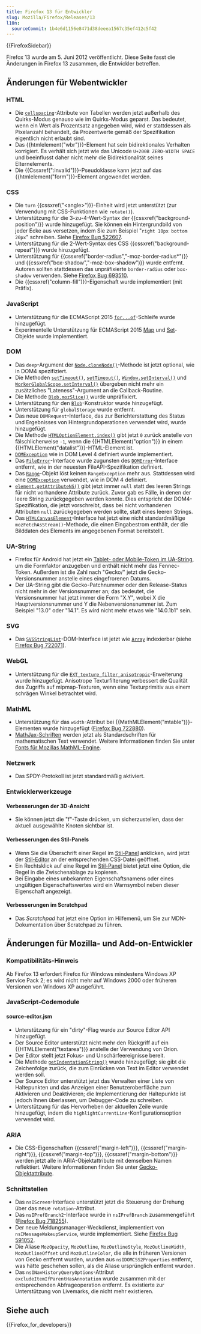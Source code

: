 ```yaml
---
title: Firefox 13 für Entwickler
slug: Mozilla/Firefox/Releases/13
l10n:
  sourceCommit: 1b4e6d1156e8471d38deeea1567c35ef412c5f42
---
```


{{FirefoxSidebar}}

Firefox 13 wurde am 5. Juni 2012 veröffentlicht. Diese Seite fasst die Änderungen in Firefox 13 zusammen, die Entwickler betreffen.

## Änderungen für Webentwickler

### HTML

- Die [`cellspacing`](/de/docs/Web/HTML/Element/table#cellspacing)-Attribute von Tabellen werden jetzt außerhalb des Quirks-Modus genauso wie im Quirks-Modus geparst. Das bedeutet, wenn ein Wert als Prozentsatz angegeben wird, wird er stattdessen als Pixelanzahl behandelt, da Prozentwerte gemäß der Spezifikation eigentlich nicht erlaubt sind.
- Das {{htmlelement("wbr")}}-Element hat sein bidirektionales Verhalten korrigiert. Es verhält sich jetzt wie das Unicode `U+200B ZERO-WIDTH SPACE` und beeinflusst daher nicht mehr die Bidirektionalität seines Elternelements.
- Die {{Cssxref(":invalid")}}-Pseudoklasse kann jetzt auf das {{htmlelement("form")}}-Element angewendet werden.

### CSS

- Die `turn` {{cssxref("&lt;angle&gt;")}}-Einheit wird jetzt unterstützt (zur Verwendung mit CSS-Funktionen wie `rotate()`).
- Unterstützung für die 3-zu-4-Wert-Syntax der {{cssxref("background-position")}} wurde hinzugefügt. Sie können ein Hintergrundbild von jeder Ecke aus versetzen, indem Sie zum Beispiel "`right 10px bottom 20px`" schreiben. Siehe [Firefox Bug 522607](https://bugzil.la/522607).
- Unterstützung für die 2-Wert-Syntax des CSS {{cssxref("background-repeat")}} wurde hinzugefügt.
- Unterstützung für {{cssxref("border-radius","-moz-border-radius*")}} und {{cssxref("box-shadow","-moz-box-shadow")}} wurde entfernt. Autoren sollten stattdessen das unpräfixierte `border-radius` oder `box-shadow` verwenden. Siehe [Firefox Bug 693510](https://bugzil.la/693510).
- Die {{cssxref("column-fill")}}-Eigenschaft wurde implementiert (mit Präfix).

### JavaScript

- Unterstützung für die ECMAScript 2015 [`for...of`](/de/docs/Web/JavaScript/Reference/Statements/for...of)-Schleife wurde hinzugefügt.
- Experimentelle Unterstützung für ECMAScript 2015 [Map](/de/docs/Web/JavaScript/Reference/Global_Objects/Map) und [Set](/de/docs/Web/JavaScript/Reference/Global_Objects/Set)-Objekte wurde implementiert.

### DOM

- Das `deep`-Argument der [`Node.cloneNode()`](/de/docs/Web/API/Node/cloneNode)-Methode ist jetzt optional, wie in DOM4 spezifiziert.
- Die Methoden [`setTimeout()`](/de/docs/Web/API/Window/setTimeout), [`setTimeout()`](/de/docs/Web/API/WorkerGlobalScope/setTimeout), [`Window.setInterval()`](/de/docs/Web/API/Window/setInterval) und [`WorkerGlobalScope.setInterval()`](/de/docs/Web/API/WorkerGlobalScope/setInterval) übergeben nicht mehr ein zusätzliches "Lateness"-Argument an die Callback-Routine.
- Die Methode [`Blob.mozSlice()`](/de/docs/Web/API/Blob) wurde unpräfixiert.
- Unterstützung für den [`Blob`](/de/docs/Web/API/Blob)-Konstruktor wurde hinzugefügt.
- Unterstützung für `globalStorage` wurde entfernt.
- Das neue `DOMRequest`-Interface, das zur Berichterstattung des Status und Ergebnisses von Hintergrundoperationen verwendet wird, wurde hinzugefügt.
- Die Methode [`HTMLOptionElement.index()`](/de/docs/Web/API/HTMLOptionElement) gibt jetzt `0` zurück anstelle von fälschlicherweise `-1`, wenn die {{HTMLElement("option")}} in einem {{HTMLElement("datalist")}}-HTML-Element ist.
- [`DOMException`](/de/docs/Web/API/DOMException) wie in DOM Level 4 definiert wurde implementiert.
- Das [`FileError`](/de/docs/Web/API/FileError)-Interface wurde zugunsten des [`DOMError`](/de/docs/Web/API/DOMError)-Interface entfernt, wie in der neuesten FileAPI-Spezifikation definiert.
- Das [`Range`](/de/docs/Web/API/Range)-Objekt löst keinen `RangeException` mehr aus. Stattdessen wird eine [`DOMException`](/de/docs/Web/API/DOMException) verwendet, wie in DOM 4 definiert.
- [`element.getAttributeNS()`](/de/docs/Web/API/Element/getAttributeNS) gibt jetzt immer `null` statt des leeren Strings für nicht vorhandene Attribute zurück. Zuvor gab es Fälle, in denen der leere String zurückgegeben werden konnte. Dies entspricht der DOM4-Spezifikation, die jetzt vorschreibt, dass bei nicht vorhandenen Attributen `null` zurückgegeben werden sollte, statt eines leeren Strings.
- Das [`HTMLCanvasElement`](/de/docs/Web/API/HTMLCanvasElement)-Interface hat jetzt eine nicht standardmäßige `mozFetchAsStream()`-Methode, die einen Eingabestrom enthält, der die Bilddaten des Elements im angegebenen Format bereitstellt.

### UA-String

- Firefox für Android hat jetzt ein [Tablet- oder Mobile-Token im UA-String](/de/docs/Gecko_user_agent_string_reference#mobile_and_tablet_indicators), um die Formfaktor anzugeben und enthält nicht mehr das Fennec-Token. Außerdem ist die Zahl nach "Gecko/" jetzt die Gecko-Versionsnummer anstelle eines eingefrorenen Datums.
- Der UA-String gibt die Gecko-Patchnummer oder den Release-Status nicht mehr in der Versionsnummer an; das bedeutet, die Versionsnummer hat jetzt immer die Form "X.Y", wobei X die Hauptversionsnummer und Y die Nebenversionsnummer ist. Zum Beispiel "13.0" oder "14.1". Es wird nicht mehr etwas wie "14.0.1b1" sein.

### SVG

- Das [`SVGStringList`](/de/docs/Web/API/SVGStringList)-DOM-Interface ist jetzt wie [`Array`](/de/docs/Web/JavaScript/Reference/Global_Objects/Array) indexierbar (siehe [Firefox Bug 722071](https://bugzil.la/722071)).

### WebGL

- Unterstützung für die [`EXT_texture_filter_anisotropic`](/de/docs/Web/API/WebGL_API/Using_Extensions#ext_texture_filter_anisotropic)-Erweiterung wurde hinzugefügt. Anisotrope Texturfilterung verbessert die Qualität des Zugriffs auf mipmap-Texturen, wenn eine Texturprimitiv aus einem schrägen Winkel betrachtet wird.

### MathML

- Unterstützung für das `width`-Attribut bei {{MathMLElement("mtable")}}-Elementen wurde hinzugefügt ([Firefox Bug 722880](https://bugzil.la/722880)).
- [MathJax-Schriften](https://docs.mathjax.org/en/latest/output/fonts.html) werden jetzt als Standardschriften für mathematischen Text verwendet. Weitere Informationen finden Sie unter [Fonts für Mozillas MathML-Engine](/de/docs/Mozilla_MathML_Project/Fonts).

### Netzwerk

- Das SPDY-Protokoll ist jetzt standardmäßig aktiviert.

### Entwicklerwerkzeuge

#### Verbesserungen der 3D-Ansicht

- Sie können jetzt die "f"-Taste drücken, um sicherzustellen, dass der aktuell ausgewählte Knoten sichtbar ist.

#### Verbesserungen des Stil-Panels

- Wenn Sie die Überschrift einer Regel im [Stil-Panel](https://firefox-source-docs.mozilla.org/devtools-user/page_inspector/index.html#css-pane) anklicken, wird jetzt der [Stil-Editor](https://firefox-source-docs.mozilla.org/devtools-user/style_editor/index.html) an der entsprechenden CSS-Datei geöffnet.
- Ein Rechtsklick auf eine Regel im [Stil-Panel](https://firefox-source-docs.mozilla.org/devtools-user/page_inspector/index.html#css-pane) bietet jetzt eine Option, die Regel in die Zwischenablage zu kopieren.
- Bei Eingabe eines unbekannten Eigenschaftsnamens oder eines ungültigen Eigenschaftswertes wird ein Warnsymbol neben dieser Eigenschaft angezeigt.

#### Verbesserungen im Scratchpad

- Das _Scratchpad_ hat jetzt eine Option im Hilfemenü, um Sie zur MDN-Dokumentation über Scratchpad zu führen.

## Änderungen für Mozilla- und Add-on-Entwickler

### Kompatibilitäts-Hinweis

Ab Firefox 13 erfordert Firefox für Windows mindestens Windows XP Service Pack 2; es wird nicht mehr auf Windows 2000 oder früheren Versionen von Windows XP ausgeführt.

### JavaScript-Codemodule

#### source-editor.jsm

- Unterstützung für ein "dirty"-Flag wurde zur Source Editor API hinzugefügt.
- Der Source Editor unterstützt nicht mehr den Rückgriff auf ein {{HTMLElement("textarea")}} anstelle der Verwendung von Orion.
- Der Editor stellt jetzt Fokus- und Unschärfeereignisse bereit.
- Die Methode [`getIndentationString()`](/de/docs/JavaScript_code_modules/source-editor.jsm#getIndentationString%28%29) wurde hinzugefügt; sie gibt die Zeichenfolge zurück, die zum Einrücken von Text im Editor verwendet werden soll.
- Der Source Editor unterstützt jetzt das Verwalten einer Liste von Haltepunkten und das Anzeigen einer Benutzeroberfläche zum Aktivieren und Deaktivieren; die Implementierung der Haltepunkte ist jedoch Ihnen überlassen, um Debugger-Code zu schreiben.
- Unterstützung für das Hervorheben der aktuellen Zeile wurde hinzugefügt, indem die `highlightCurrentLine`-Konfigurationsoption verwendet wird.

### ARIA

- Die CSS-Eigenschaften {{cssxref("margin-left")}}, {{cssxref("margin-right")}}, {{cssxref("margin-top")}}, {{cssxref("margin-bottom")}} werden jetzt alle in ARIA-Objektattribute mit demselben Namen reflektiert. Weitere Informationen finden Sie unter [Gecko-Objektattribute](/de/docs/Accessibility/AT-APIs/Gecko/Attrs).

### Schnittstellen

- Das `nsIScreen`-Interface unterstützt jetzt die Steuerung der Drehung über das neue `rotation`-Attribut.
- Das `nsIPrefBranch2`-Interface wurde in `nsIPrefBranch` zusammengeführt ([Firefox Bug 718255](https://bugzil.la/718255)).
- Der neue Meldungsmanager-Weckdienst, implementiert von `nsIMessageWakeupService`, wurde implementiert. Siehe [Firefox Bug 591052](https://bugzil.la/591052).
- Die Aliase `MozOpacity`, `MozOutline`, `MozOutlineStyle`, `MozOutlineWidth`, `MozOutlineOffset` und `MozOutlineColor`, die alle in früheren Versionen von Gecko entfernt wurden, wurden aus `nsIDOMCSS2Properties` entfernt, was hätte geschehen sollen, als die Aliase ursprünglich entfernt wurden.
- Das `nsINavHistoryQueryOptions`-Attribut `excludeItemIfParentHasAnnotation` wurde zusammen mit der entsprechenden Abfrageoperation entfernt. Es existierte zur Unterstützung von Livemarks, die nicht mehr existieren.

## Siehe auch

{{Firefox_for_developers}}

